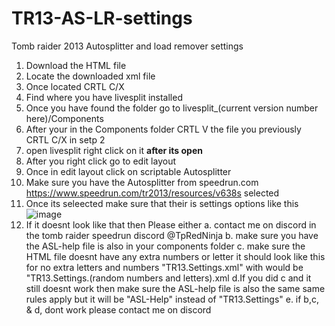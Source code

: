 # TR13-AS-LR-settings
Tomb raider 2013 Autosplitter and load remover settings

1. Download the HTML file
2. Locate the downloaded xml file
3. Once located CRTL C/X
4. Find where you have livesplit installed
5. Once you have found the folder go to livesplit_(current version number here)/Components
6. After your in the Components folder CRTL V the file you previously CRTL C/X in setp 2
7. open livesplit right click on it **after its open**
8. After you right click go to edit layout
9. Once in edit layout click on scriptable Autosplitter
10. Make sure you have the Autosplitter from speedrun.com https://www.speedrun.com/tr2013/resources/v638s selected
11. Once its seleected make sure that their is settings options like this
    ![image](https://github.com/TpRedNinja/TR13-AS-LR-settings/assets/152395020/6bb62843-e908-4bef-9e9d-f20b7a6d170c)
12. If it doesnt look like that then Please either
    a. contact me on discord in the tomb raider speedrun discord @TpRedNinja
    b. make sure you have the ASL-help file is also in your components folder
    c. make sure the HTML file doesnt have any extra numbers or letter it should look like this for no extra letters and numbers "TR13.Settings.xml" with           would be "TR13.Settings.(random numbers and letters).xml
    d.If you did c and it still doesnt work then make sure the ASL-help file is also the same same rules apply but it will be "ASL-Help" instead of               "TR13.Settings"
    e. if b,c, & d, dont work please contact me on discord
